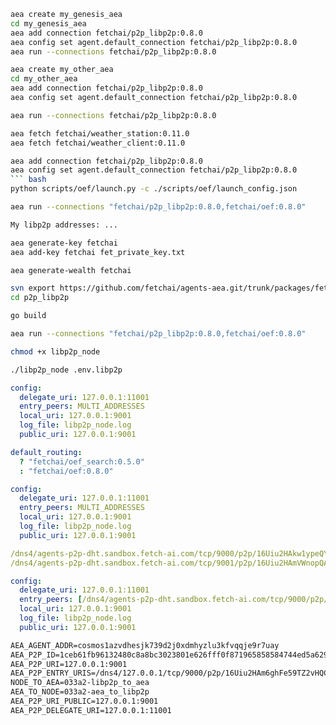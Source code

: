 ``` bash
aea create my_genesis_aea
cd my_genesis_aea
aea add connection fetchai/p2p_libp2p:0.8.0
aea config set agent.default_connection fetchai/p2p_libp2p:0.8.0
aea run --connections fetchai/p2p_libp2p:0.8.0
```
``` bash
aea create my_other_aea
cd my_other_aea
aea add connection fetchai/p2p_libp2p:0.8.0
aea config set agent.default_connection fetchai/p2p_libp2p:0.8.0
```
``` bash
aea run --connections fetchai/p2p_libp2p:0.8.0
```
``` bash
aea fetch fetchai/weather_station:0.11.0
aea fetch fetchai/weather_client:0.11.0
```
``` bash
aea add connection fetchai/p2p_libp2p:0.8.0
aea config set agent.default_connection fetchai/p2p_libp2p:0.8.0
``` bash
python scripts/oef/launch.py -c ./scripts/oef/launch_config.json
```
``` bash
aea run --connections "fetchai/p2p_libp2p:0.8.0,fetchai/oef:0.8.0"
```
``` bash
My libp2p addresses: ...
```
``` bash
aea generate-key fetchai
aea add-key fetchai fet_private_key.txt
```
``` bash
aea generate-wealth fetchai
```
``` bash
svn export https://github.com/fetchai/agents-aea.git/trunk/packages/fetchai/connections/p2p_libp2p
cd p2p_libp2p
```
``` bash
go build
```
``` bash
aea run --connections "fetchai/p2p_libp2p:0.8.0,fetchai/oef:0.8.0"
```
``` bash
chmod +x libp2p_node
```
``` bash
./libp2p_node .env.libp2p
```
``` yaml
config:
  delegate_uri: 127.0.0.1:11001
  entry_peers: MULTI_ADDRESSES
  local_uri: 127.0.0.1:9001
  log_file: libp2p_node.log
  public_uri: 127.0.0.1:9001
```
``` yaml
default_routing:
  ? "fetchai/oef_search:0.5.0"
  : "fetchai/oef:0.8.0"
```
``` yaml
config:
  delegate_uri: 127.0.0.1:11001
  entry_peers: MULTI_ADDRESSES
  local_uri: 127.0.0.1:9001
  log_file: libp2p_node.log
  public_uri: 127.0.0.1:9001
```
```yaml
/dns4/agents-p2p-dht.sandbox.fetch-ai.com/tcp/9000/p2p/16Uiu2HAkw1ypeQYQbRFV5hKUxGRHocwU5ohmVmCnyJNg36tnPFdx
/dns4/agents-p2p-dht.sandbox.fetch-ai.com/tcp/9001/p2p/16Uiu2HAmVWnopQAqq4pniYLw44VRvYxBUoRHqjz1Hh2SoCyjbyRW
```
``` yaml
config:
  delegate_uri: 127.0.0.1:11001
  entry_peers: [/dns4/agents-p2p-dht.sandbox.fetch-ai.com/tcp/9000/p2p/16Uiu2HAkw1ypeQYQbRFV5hKUxGRHocwU5ohmVmCnyJNg36tnPFdx,/dns4/agents-p2p-dht.sandbox.fetch-ai.com/tcp/9001/p2p/16Uiu2HAmVWnopQAqq4pniYLw44VRvYxBUoRHqjz1Hh2SoCyjbyRW]
  local_uri: 127.0.0.1:9001
  log_file: libp2p_node.log
  public_uri: 127.0.0.1:9001
```
``` txt
AEA_AGENT_ADDR=cosmos1azvdhesjk739d2j0xdmhyzlu3kfvqqje9r7uay
AEA_P2P_ID=1ceb61fb96132480c8a8bc3023801e626fff0f871965858584744ed5a6299773
AEA_P2P_URI=127.0.0.1:9001
AEA_P2P_ENTRY_URIS=/dns4/127.0.0.1/tcp/9000/p2p/16Uiu2HAm6ghFe59TZ2vHQCcr1dx5P4WWEEAfVp5K6jcgmXjG8bGQ
NODE_TO_AEA=033a2-libp2p_to_aea
AEA_TO_NODE=033a2-aea_to_libp2p
AEA_P2P_URI_PUBLIC=127.0.0.1:9001
AEA_P2P_DELEGATE_URI=127.0.0.1:11001
```